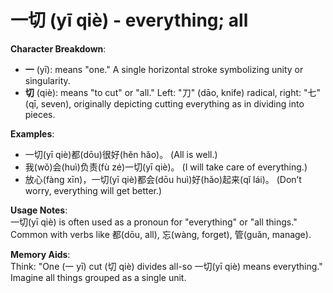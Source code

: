 # **一切 (yī qiè) - everything; all**

**Character Breakdown**:  
- **一** (yī): means "one." A single horizontal stroke symbolizing unity or singularity.  
- **切** (qiè): means "to cut" or "all." Left: "刀" (dāo, knife) radical, right: "七" (qī, seven), originally depicting cutting everything as in dividing into pieces.

**Examples**:  
- 一切(yī qiè)都(dōu)很好(hěn hǎo)。 (All is well.)  
- 我(wǒ)会(huì)负责(fù zé)一切(yī qiè)。 (I will take care of everything.)  
- 放心(fàng xīn)，一切(yī qiè)都会(dōu huì)好(hǎo)起来(qǐ lái)。 (Don’t worry, everything will get better.)

**Usage Notes**:  
一切(yī qiè) is often used as a pronoun for "everything" or "all things." Common with verbs like 都(dōu, all), 忘(wàng, forget), 管(guǎn, manage).

**Memory Aids**:  
Think: "One (一 yī) cut (切 qiè) divides all-so 一切(yī qiè) means everything." Imagine all things grouped as a single unit.